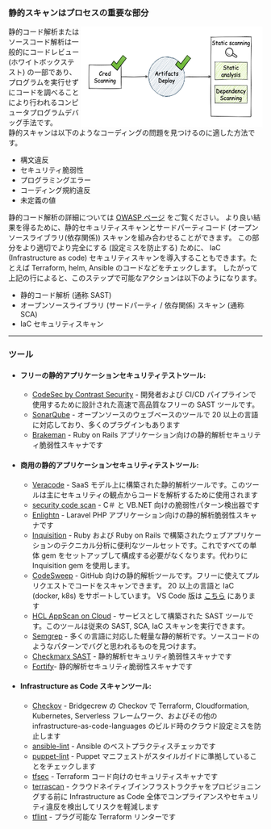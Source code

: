 ### 静的スキャンはプロセスの重要な部分
<img align="right" width="360" height="200" src="/document/assets/images/Static scanning.png">
静的コード解析またはソースコード解析は一般的にコードレビュー (ホワイトボックステスト) の一部であり、プログラムを実行せずにコードを調べることにより行われるコンピュータプログラムデバッグ手法です。</br>
静的スキャンは以下のようなコーディングの問題を見つけるのに適した方法です。

+ 構文違反
+ セキュリティ脆弱性
+ プログラミングエラー
+ コーディング規約違反
+ 未定義の値

静的コード解析の詳細については [OWASP ページ](https://owasp.org/www-community/controls/Static_Code_Analysis) をご覧ください。
より良い結果を得るために、静的セキュリティスキャンとサードパーティコード (オープンソースライブラリ(依存関係)) スキャンを組み合わせることができます。
この部分をより適切でより完全にする (設定ミスを防止する) ために、 IaC (Infrastructure as code) セキュリティスキャンを導入することもできます。たとえば Terraform, helm, Ansible のコードなどをチェックします。
したがって上記の行によると、このステップで可能なアクションは以下のようになります。
+ 静的コード解析 (通称 SAST)
+ オープンソースライブラリ (サードパーティ / 依存関係) スキャン (通称 SCA)
+ IaC セキュリティスキャン

---
### ツール
- #### フリーの静的アプリケーションセキュリティテストツール:
  + [CodeSec by Contrast Security](https://www.contrastsecurity.com/developer) - 開発者および CI/CD パイプラインで使用するために設計された高速で高品質なフリーの SAST ツールです。
  + [SonarQube](https://www.sonarqube.org) - オープンソースのウェブベースのツールで 20 以上の言語に対応しており、多くのプラグインもあります
  + [Brakeman](https://github.com/presidentbeef/brakeman) - Ruby on Rails アプリケーション向けの静的解析セキュリティ脆弱性スキャナです

- #### 商用の静的アプリケーションセキュリティテストツール:
  + [Veracode](https://www.veracode.com/security/static-analysis-tool) - SaaS モデル上に構築された静的解析ツールです。このツールは主にセキュリティの観点からコードを解析するために使用されます
  + [security code scan](https://github.com/security-code-scan/security-code-scan) - C＃ と VB.NET 向けの脆弱性パターン検出器です
  + [Enlightn](https://github.com/enlightn/enlightn) - Laravel PHP アプリケーション向けの静的解析脆弱性スキャナです
  + [Inquisition](https://github.com/rubygarage/inquisition) - Ruby および Ruby on Rails で構築されたウェブアプリケーションのテクニカル分析に便利なツールセットです。これですべての単体 gem をセットアップして構成する必要がなくなります。代わりに Inquisition gem を使用します。
  + [CodeSweep](https://hclsw.co/codesweepgithub) - GitHub 向けの静的解析ツールです。フリーに使えてプルリクエストでコードをスキャンできます。 20 以上の言語と IaC (docker, k8s) をサポートしています。 VS Code 版は [こちら]( https://hclsw.co/codesweep) にあります
  + [HCL AppScan on Cloud](https://cloud.appscan.com ) - サービスとして構築された SAST ツールです。このツールは従来の SAST, SCA, IaC スキャンを実行できます。
  + [Semgrep](https://semgrep.dev) - 多くの言語に対応した軽量な静的解析です。ソースコードのようなパターンでバグと思われるものを見つけます。
  + [Checkmarx SAST](https://checkmarx.com) - 静的解析セキュリティ脆弱性スキャナです
  + [Fortify](https://www.microfocus.com/en-us/cyberres/application-security/static-code-analyzer)- 静的解析セキュリティ脆弱性スキャナです

- #### Infrastructure as Code スキャンツール: 
  + [Checkov](https://github.com/bridgecrewio/checkov) - Bridgecrew の Checkov で Terraform, Cloudformation, Kubernetes, Serverless フレームワーク、およびその他の infrastructure-as-code-languages のビルド時のクラウド設定ミスを防止します
  + [ansible-lint](https://github.com/ansible-community/ansible-lint) - Ansible のベストプラクティスチェッカです
  + [puppet-lint](https://github.com/rodjek/puppet-lint) - Puppet マニフェストがスタイルガイドに準拠していることをチェックします
  + [tfsec](https://github.com/tfsec/tfsec) - Terraform コード向けのセキュリティスキャナです
  + [terrascan](https://github.com/accurics/terrascan) - クラウドネイティブインフラストラクチャをプロビジョニングする前に Infrastructure as Code 全体でコンプライアンスやセキュリティ違反を検出してリスクを軽減します
  + [tflint](https://github.com/terraform-linters/tflint) - プラグ可能な Terraform リンターです
